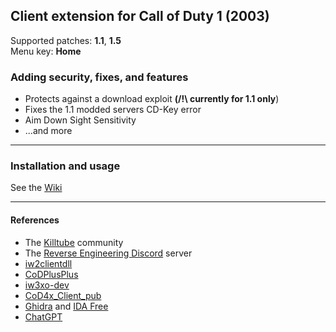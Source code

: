 ## Client extension for Call of Duty 1 (2003)
Supported patches: **1.1**, **1.5**  
Menu key: **Home**
### Adding security, fixes, and features
- Protects against a download exploit **(/!\ currently for 1.1 only**)
- Fixes the 1.1 modded servers CD-Key error
- Aim Down Sight Sensitivity
- ...and more
___
### Installation and usage
See the [Wiki](https://github.com/codxt/codextended-client/wiki)
___
#### References
- The [Killtube](https://www.killtube.org/) community
- The [Reverse Engineering Discord](https://discord.gg/rtfm) server
- [iw2clientdll](https://github.com/xtnded/iw2clientdll)
- [CoDPlusPlus](https://github.com/kartjom/CoDPlusPlus)
- [iw3xo-dev](https://github.com/xoxor4d/iw3xo-dev)
- [CoD4x_Client_pub](https://github.com/callofduty4x/CoD4x_Client_pub)
- [Ghidra](https://en.wikipedia.org/wiki/Ghidra) and [IDA Free](https://hex-rays.com/ida-free/)
- [ChatGPT](https://chat.openai.com/)
